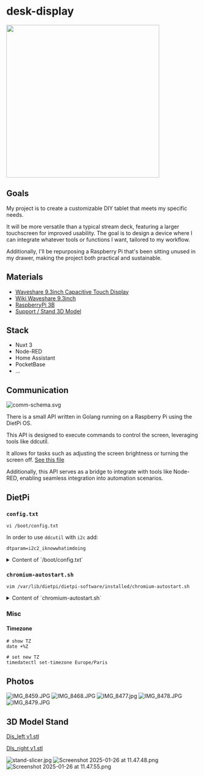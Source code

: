 # desk-display

<img src="https://m.media-amazon.com/images/I/615R1XOqbkL._AC_SL1500_.jpg" height="400px">

## Goals

My project is to create a customizable DIY tablet that meets my specific needs. 

It will be more versatile than a typical stream deck, featuring a larger touchscreen for improved usability. The goal is to design a device where I can integrate whatever tools or functions I want, tailored to my workflow.

Additionally, I'll be repurposing a Raspberry Pi that's been sitting unused in my drawer, making the project both practical and sustainable.

## Materials

- [Waveshare 9.3inch Capacitive Touch Display](https://www.waveshare.com/product/raspberry-pi/displays/lcd-oled/9.3inch-1600x600-lcd.htm)
- [Wiki Waveshare 9.3inch](https://www.waveshare.com/wiki/9.3inch_1600x600_LCD#Resource)
- [RaspberryPi 3B](https://www.raspberrypi.com/products/raspberry-pi-3-model-b/)
- [Support / Stand 3D Model](https://www.thingiverse.com/thing:6439195)


## Stack

- Nuxt 3
- Node-RED
- Home Assistant
- PocketBase
- ...

## Communication

![comm-schema.svg](docs/comm-schema.svg)

There is a small API written in Golang running on a Raspberry Pi using the DietPi OS.

This API is designed to execute commands to control the screen, leveraging tools like ddcutil.

It allows for tasks such as adjusting the screen brightness or turning the screen off. [See this file](ddcutil.md)

Additionally, this API serves as a bridge to integrate with tools like Node-RED, enabling seamless integration into automation scenarios.

## DietPi

### `config.txt`

```shell
vi /boot/config.txt
```

In order to use `ddcutil` with `i2c` add: 

```text
dtparam=i2c2_iknowwhatimdoing
```

<details>
<summary>Content of `/boot/config.txt`</summary>

```text
# Docs: https://www.raspberrypi.com/documentation/computers/config_txt.html
# Overlays: https://github.com/raspberrypi/firmware/blob/master/boot/overlays/README

#-------Display---------
# Max allocated framebuffers: Set to "0" in headless mode to reduce memory usage
# - Defaults to "2" on RPi4 and "1" on earlier RPi models
#max_framebuffers=0

# If you get no picture, set the following to "1" to apply most compatible HDMI settings.
#hdmi_safe=1

# Uncomment to adjust the HDMI signal strength if you have interferences, blanking, or no display.
# - Ranges from "0" to "11", use values above "7" only if required, e.g. with very long HDMI cable.
# - Default on first RPi1 A/B is "2", else "5", on RPi4 this setting is ignored.
#config_hdmi_boost=5

# Uncomment if HDMI display is not detected and composite is being outputted.
#hdmi_force_hotplug=1

# Uncomment to disable HDMI even if plugged, e.g. to force composite output.
#hdmi_ignore_hotplug=1

# Uncomment to force a console size. By default it will be display's size minus overscan.
#framebuffer_width=1600
#framebuffer_height=600

# Uncomment to enable SDTV/composite output on RPi4. This has no effect on previous RPi models.
#enable_tvout=0
# SDTV mode
#sdtv_mode=0

# Uncomment to force a specific HDMI mode (this will force VGA).
hdmi_group=2
hdmi_mode=87
hdmi_cvt=1600 600 60 6 0 0 0

# Uncomment to force an HDMI mode rather than DVI. This enables HDMI audio in DMT modes.
hdmi_drive=2

# Set "hdmi_blanking=1" to allow the display going into standby after 10 minutes without input.
# With default value "0", the display shows a blank screen instead, but will not go into standby.
# NB: Some legacy OpenMAX applications (OMXPlayer) cannot wake screens from real standby.
hdmi_blanking=1

# Set to "1" if your display has a black border of unused pixels visible.
disable_overscan=1

# Uncomment the following to adjust overscan.
# Use positive numbers if console goes off screen, and negative if there is too much border.
#overscan_left=16
#overscan_right=16
#overscan_top=16
#overscan_bottom=16

# Rotation
display_hdmi_rotate=0
#lcd_rotate=0

#-------RPi camera module-------
#start_x=1
#disable_camera_led=1

#-------GPU memory splits-------
gpu_mem_256=76
gpu_mem_512=256
gpu_mem_1024=256

#-------Boot splash screen------
disable_splash=1

#-------Onboard sound-----------
dtparam=audio=on

#-------I2C-------------
#dtparam=i2c_arm=on
#dtparam=i2c_arm_baudrate=100000

#-------SPI-------------
dtparam=spi=on

#-------Serial/UART-----
# NB: "enable_uart=1" will enforce "core_freq=250" on RPi models with onboard WiFi.
enable_uart=0

#-------SD card HPD-----
# Comment to enable SD card hot-plug detection, while booting via USB or network.
# NB: This causes constant CPU load and kernel errors when no SD card is inserted.
dtparam=sd_poll_once

#-------Overclock-------
temp_limit=75
initial_turbo=20

#over_voltage=0
#arm_freq=1200
#core_freq=400
#sdram_freq=450

#over_voltage_min=0
#arm_freq_min=300
#core_freq_min=250
#sdram_freq_min=400
arm_64bit=1

max_usb_current=1

overscan_left=0
overscan_right=0
overscan_top=0
overscan_bottom=0
```
</details>

### `chromium-autostart.sh`

```shell
vim /var/lib/dietpi/dietpi-software/installed/chromium-autostart.sh
```

<details>
<summary>Content of `chromium-autostart.sh`</summary>

```text
#!/bin/bash
# Autostart script for kiosk mode, based on @AYapejian: https://github.com/MichaIng/DietPi/issues/1737#issue-318697621

# Resolution to use for kiosk mode, should ideally match current system resolution
RES_X=$(sed -n '/^[[:blank:]]*SOFTWARE_CHROMIUM_RES_X=/{s/^[^=]*=//p;q}' /boot/dietpi.txt)
RES_Y=$(sed -n '/^[[:blank:]]*SOFTWARE_CHROMIUM_RES_Y=/{s/^[^=]*=//p;q}' /boot/dietpi.txt)

# Command line switches: https://peter.sh/experiments/chromium-command-line-switches/
# - Review and add custom flags in: /etc/chromium.d

# If you want tablet mode, uncomment the next line.
#CHROMIUM_OPTS="$CHROMIUM_OPTS --force-tablet-mode --tablet-ui"

CHROMIUM_OPTS=(
  --kiosk  # Mode kiosque plein écran
  --window-size=1600,600  # Taille de la fenêtre adaptée à votre écran
  --window-position=0,0  # Position de la fenêtre à l'origine
  --noerrdialogs  # Désactiver les boîtes de dialogue d'erreur
  --disable-translate  # Désactiver la traduction
  --disable-infobars  # Supprimer les infobars
  --disable-features=TranslateUI  # Désactiver les fonctionnalités inutiles
  --disable-pinch  # Désactiver le zoom tactile (inutile sur un kiosque)
  --overscroll-history-navigation=0  # Désactiver la navigation par overscroll
  --no-first-run  # Ignorer la configuration initiale
  --disable-notifications  # Désactiver les notifications
  --disable-crash-reporter  # Désactiver les rapports de crash
  --disable-domain-reliability  # Désactiver les rapports de fiabilité
  --disable-renderer-backgrounding  # Forcer les processus de rendu à rester actifs
  --disable-component-update  # Désactiver les mises à jour automatiques des composants
  --disable-sync  # Désactiver la synchronisation
  --disable-default-apps  # Désactiver les applications par défaut
  --disable-extensions  # Désactiver les extensions (souvent inutiles en mode kiosque)
  --disable-logging  # Réduire la verbosité des logs
  --disable-hang-monitor  # Éviter les alertes de processus bloqués
  --no-crash-upload
  --disable-breakpad
  --incognito
  --fast
  --fast-start
  --disk-cache-dir=/dev/null
  --disk-cache-size=1
  --password-store=basic
  --start-fullscreen
  --hide-scrollbars
  --ignore-gpu-blocklist  # Activer l'accélération GPU même si elle est bloquée par Chromium
  --enable-unsafe-webgpu  # Activer WebGPU pour une meilleure performance graphique
  --use-gl=egl
  --disable-gpu-compositing  # Désactiver la composition GPU si elle est instable
  --enable-gpu-rasterization  # Activer la rasterisation GPU pour les images
  --enable-smooth-scrolling  # Activer le défilement fluide
  --enable-gpu
  --force-tablet-mode
  --tablet-ui
)

# Home page
URL=$(sed -n '/^[[:blank:]]*SOFTWARE_CHROMIUM_AUTOSTART_URL=/{s/^[^=]*=//p;q}' /boot/dietpi.txt)

# RPi or Debian Chromium package
FP_CHROMIUM=$(command -v chromium-browser)
[ "$FP_CHROMIUM" ] || FP_CHROMIUM=$(command -v chromium)

# Use "startx" as non-root user to get required permissions via systemd-logind
STARTX='xinit'
[ "$USER" = 'root' ] || STARTX='startx'

exec "$STARTX" "$FP_CHROMIUM" ${CHROMIUM_OPTS[@]} "${URL:-https://dietpi.com/}" -- -nocursor
```
</details>

### Misc

#### Timezone

```shell
# show TZ
date +%Z

# set new TZ
timedatectl set-timezone Europe/Paris
```

## Photos

![IMG_8459.JPG](docs/photos/IMG_8459.JPG)
![IMG_8468.JPG](docs/photos/IMG_8468.JPG)
![IMG_8477.jpg](docs/photos/IMG_8477.jpg)
![IMG_8478.JPG](docs/photos/IMG_8478.JPG)
![IMG_8479.JPG](docs/photos/IMG_8479.JPG)

## 3D Model Stand
[Dis_left v1.stl](docs/3d/Dis_left%20v1.stl)

[DIs_right v1.stl](docs/3d/DIs_right%20v1.stl)

![stand-slicer.jpg](docs/3d/stand-slicer.jpg)
![Screenshot 2025-01-26 at 11.47.48.png](docs/3d/Screenshot%202025-01-26%20at%2011.47.48.png)
![Screenshot 2025-01-26 at 11.47.55.png](docs/3d/Screenshot%202025-01-26%20at%2011.47.55.png)

